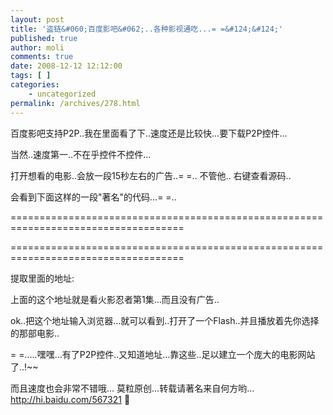 ```yaml
---
layout: post
title: '盗链&#060;百度影吧&#062;..各种影视通吃...= =&#124;&#124;'
published: true
author: moli
comments: true
date: 2008-12-12 12:12:00
tags: [ ]
categories:
    - uncategorized
permalink: /archives/278.html
---
```

百度影吧支持P2P..我在里面看了下..速度还是比较快&#8230;要下载P2P控件&#8230;
  
当然..速度第一..不在乎控件不控件&#8230;

打开想看的电影..会放一段15秒左右的广告..= =.. 不管他.. 右键查看源码..

会看到下面这样的一段"著名"的代码&#8230;= =..

====================================================================================
  

  
====================================================================================

提取里面的地址: 

上面的这个地址就是看火影忍者第1集&#8230;而且没有广告..

ok..把这个地址输入浏览器&#8230;就可以看到..打开了一个Flash..并且播放着先你选择的那部电影..
  
= =&#8230;..嘿嘿&#8230;有了P2P控件..又知道地址&#8230;靠这些..足以建立一个庞大的电影网站了..!~~ 
  
而且速度也会非常不错哦&#8230; 莫粒原创&#8230;转载请著名来自何方哟&#8230;http://hi.baidu.com/567321 🙂
